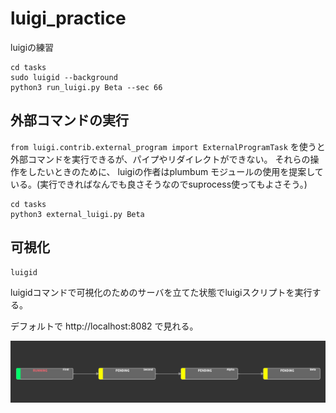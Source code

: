 # luigi_practice

luigiの練習


```
cd tasks
sudo luigid --background
python3 run_luigi.py Beta --sec 66
```

## 外部コマンドの実行

`from luigi.contrib.external_program import ExternalProgramTask` を使うと外部コマンドを実行できるが、パイプやリダイレクトができない。
それらの操作をしたいときのために、 luigiの作者はplumbum モジュールの使用を提案している。(実行できればなんでも良さそうなのでsuprocess使ってもよさそう。)

```
cd tasks
python3 external_luigi.py Beta
```

## 可視化

```
luigid
```

luigidコマンドで可視化のためのサーバを立てた状態でluigiスクリプトを実行する。

デフォルトで http://localhost:8082 で見れる。

![](./example.png)
